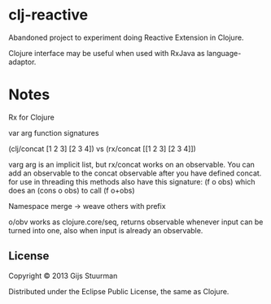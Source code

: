 # clj-reactive

Abandoned project to experiment doing Reactive Extension in Clojure.

Clojure interface may be useful when used with RxJava as language-adaptor.

# Notes

Rx for Clojure

var arg function signatures

(clj/concat [1 2 3] [2 3 4])
vs
(rx/concat [[1 2 3] [2 3 4]])

varg arg is an implicit list, but rx/concat works on an observable.
You can add an observable to the concat observable after you have
defined concat.
for use in threading this methods also have this signature:
(f o obs) which does an (cons o obs) to call (f o+obs) 

Namespace
merge -> weave
others with prefix

o/obv works as clojure.core/seq, returns observable whenever input can
be turned into one, also when input is already an observable.
## License

Copyright © 2013 Gijs Stuurman

Distributed under the Eclipse Public License, the same as Clojure.
